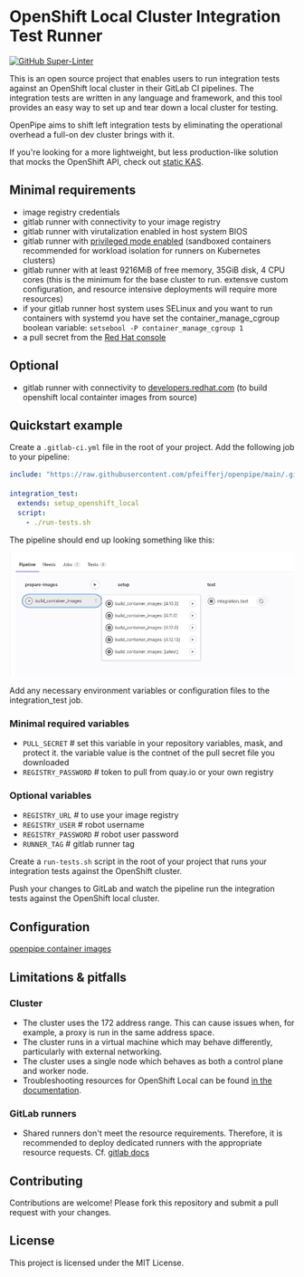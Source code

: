 # OpenShift Local Cluster Integration Test Runner

[![GitHub Super-Linter](https://github.com/pfeifferj/openpipe/actions/workflows/linter.yml/badge.svg)](https://github.com/marketplace/actions/super-linter)

This is an open source project that enables users to run integration tests against an OpenShift local cluster in their GitLab CI pipelines. The integration tests are written in any language and framework, and this tool provides an easy way to set up and tear down a local cluster for testing.

OpenPipe aims to shift left integration tests by eliminating the operational overhead a full-on dev cluster brings with it.

If you're looking for a more lightweight, but less production-like solution that mocks the OpenShift API, check out [static KAS](https://github.com/alvaroaleman/static-kas).

## Minimal requirements

- image registry credentials
- gitlab runner with connectivity to your image registry
- gitlab runner with virutalization enabled in host system BIOS
- gitlab runner with [privileged mode enabled](https://docs.gitlab.com/runner/executors/docker.html#privileged-mode) (sandboxed containers recommended for workload isolation for runners on Kubernetes clusters)
- gitlab runner with at least 9216MiB of free memory, 35GiB disk, 4 CPU cores (this is the minimum for the base cluster to run. extensve custom configuration, and resource intensive deployments will require more resources)
- if your gitlab runner host system uses SELinux and you want to run containers with systemd you have set the container_manage_cgroup boolean variable: `setsebool -P container_manage_cgroup 1`
- a pull secret from the [Red Hat console](https://console.redhat.com/openshift/create/local)

## Optional

- gitlab runner with connectivity to [developers.redhat.com](https://developers.redhat.com) (to build openshift local containter images from source)

## Quickstart example

Create a `.gitlab-ci.yml` file in the root of your project.
Add the following job to your pipeline:

```yaml
include: "https://raw.githubusercontent.com/pfeifferj/openpipe/main/.gitlab-ci.yml"

integration_test:
  extends: setup_openshift_local
  script:
    - ./run-tests.sh
```

The pipeline should end up looking something like this:

![pipeline](/docs/images/pipeline.png)

Add any necessary environment variables or configuration files to the integration_test job.

### Minimal required variables

- `PULL_SECRET` # set this variable in your repository variables, mask, and protect it. the variable value is the contnet of the pull secret file you downloaded
- `REGISTRY_PASSWORD` # token to pull from quay.io or your own registry

### Optional variables

- `REGISTRY_URL` # to use your image registry
- `REGISTRY_USER` # robot username
- `REGISTRY_PASSWORD` # robot user password
- `RUNNER_TAG` # gitlab runner tag

Create a `run-tests.sh` script in the root of your project that runs your integration tests against the OpenShift cluster.

Push your changes to GitLab and watch the pipeline run the integration tests against the OpenShift local cluster.

<!-- ## Available variables -->

<!-- OpenShift credentials -->

## Configuration

[openpipe container images](https://quay.io/repository/openpipe/oc-local-runner?tab=tags)

<!-- The following environment variables can be used to configure the integration test runner: -->

## Limitations & pitfalls

### Cluster

- The cluster uses the 172 address range. This can cause issues when, for example, a proxy is run in the same address space.
- The cluster runs in a virtual machine which may behave differently, particularly with external networking.
- The cluster uses a single node which behaves as both a control plane and worker node.
- Troubleshooting resources for OpenShift Local can be found [in the documentation](https://crc.dev/crc/#troubleshooting_gsg).

### GitLab runners

- Shared runners don't meet the resource requirements. Therefore, it is recommended to deploy dedicated runners with the appropriate resource requests. Cf. [gitlab docs](https://docs.gitlab.com/runner/executors/kubernetes.html#cpu-requests-and-limits)

## Contributing

Contributions are welcome! Please fork this repository and submit a pull request with your changes.

## License

This project is licensed under the MIT License.
